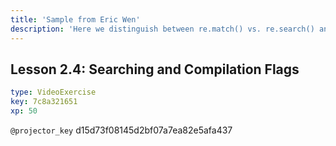 ```yaml
---
title: 'Sample from Eric Wen'
description: 'Here we distinguish between re.match() vs. re.search() and introduce compilation flags.'
---
```


## Lesson 2.4: Searching and Compilation Flags

```yaml
type: VideoExercise
key: 7c8a321651
xp: 50
```

`@projector_key`
d15d73f08145d2bf07a7ea82e5afa437
